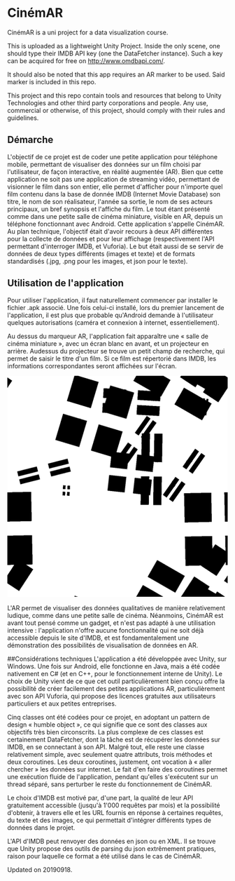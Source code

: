 # CinémAR
CinémAR is a uni project for a data visualization course.

This is uploaded as a lightweight Unity Project. Inside the only scene, one 
should type their IMDB API key (one the DataFetcher instance). Such a key can
be acquired for free on http://www.omdbapi.com/.

It should also be noted that this app requires an AR marker to be used. Said
marker is included in this repo.

This project and this repo contain tools and resources that belong to Unity
Technologies and other third party corporations and people. Any use, commercial
or otherwise, of this project, should comply with their rules and guidelines.

## Démarche
L'objectif de ce projet est de coder une petite application pour téléphone mobile,
permettant de visualiser des données sur un film choisi par l'utilisateur, de façon interactive,
en réalité augmentée (AR). Bien que cette application ne soit pas une application de streaming
vidéo, permettant de visionner le film dans son entier, elle permet d'afficher pour n'importe
quel film contenu dans la base de donnée IMDB (Internet Movie Database) son titre, le nom de
son réalisateur, l'année sa sortie, le nom de ses acteurs principaux, un bref synopsis et l'affiche
du film. Le tout étant présenté comme dans une petite salle de cinéma miniature, visible en
AR, depuis un téléphone fonctionnant avec Android. Cette application s'appelle CinémAR.
Au plan technique, l'objectif était d'avoir recours à deux API différentes pour la collecte
de données et pour leur affichage (respectivement l'API permettant d'interroger IMDB, et
Vuforia). Le but était aussi de se servir de données de deux types différents (images et texte)
et de formats standardisés (.jpg, .png pour les images, et json pour le texte).

## Utilisation de l'application
Pour utiliser l'application, il faut naturellement commencer par installer le fichier .apk
associé. Une fois celui-ci installé, lors du premier lancement de l'application, il est plus que
probable qu'Android demande à l'utilisateur quelques autorisations (caméra et connexion à
internet, essentiellement).

Au dessus du marqueur AR, l'application fait apparaître une
« salle de cinéma miniature », avec un écran blanc en avant, et un projecteur en arrière. Audessus
du projecteur se trouve un petit champ de recherche, qui permet de saisir le titre d'un
film. Si ce film est répertorié dans IMDB, les informations correspondantes seront affichées
sur l'écran.

![Alt Text](images/ar_marker_001.png)

L'AR permet de visualiser des données qualitatives de manière relativement ludique,
comme dans une petite salle de cinéma. Néanmoins, CinémAR est avant tout pensé comme un
gadget, et n'est pas adapté à une utilisation intensive : l'application n'offre aucune
fonctionnalité qui ne soit déjà accessible depuis le site d'IMDB, et est fondamentalement une
démonstration des possibilités de visualisation de données en AR.

##Considérations techniques
L'application a été développée avec Unity, sur Windows. Une fois sur Android, elle
fonctionne en Java, mais a été codée nativement en C# (et en C++, pour le fonctionnement
interne de Unity). Le choix de Unity vient de ce que cet outil particulièrement bien conçu offre
la possibilité de créer facilement des petites applications AR, particulièrement avec son API
Vuforia, qui propose des licences gratuites aux utilisateurs particuliers et aux petites
entreprises.

Cinq classes ont été codées pour ce projet, en adoptant un pattern de design « humble
object », ce qui signifie que ce sont des classes aux objectifs très bien circonscrits. La plus
complexe de ces classes est certainement DataFetcher, dont la tâche est de récupérer les
données sur IMDB, en se connectant à son API. Malgré tout, elle reste une classe relativement
simple, avec seulement quatre attributs, trois méthodes et deux coroutines.
Les deux coroutines, justement, ont vocation à « aller chercher » les données sur
internet. Le fait d'en faire des coroutines permet une exécution fluide de l'application, pendant
qu'elles s'exécutent sur un thread séparé, sans perturber le reste du fonctionnement de
CinémAR.

Le choix d'IMDB est motivé par, d'une part, la qualité de leur API gratuitement
accessible (jusqu'à 1'000 requêtes par mois) et la possibilité d'obtenir, à travers elle et les URL
fournis en réponse à certaines requêtes, du texte et des images, ce qui permettait d'intégrer
différents types de données dans le projet.

L'API d'IMDB peut renvoyer des données en json ou en XML. Il se trouve que Unity
propose des outils de parsing du json extrêmement pratiques, raison pour laquelle ce format a
été utilisé dans le cas de CinémAR.

Updated on 20190918.